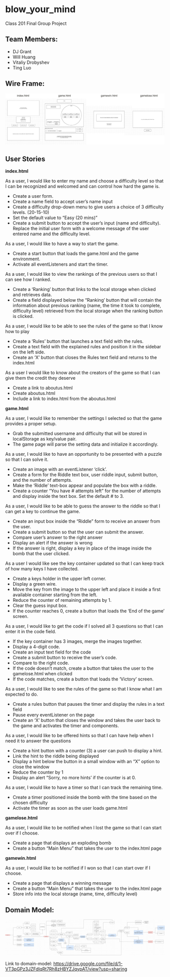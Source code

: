 # blow_your_mind
Class 201 Final Group Project

## Team Members:
- DJ Grant
- Will Huang
- Vitaliy Drobyshev
- Ting Luo

## Wire Frame:

![wireframe](https://github.com/class201-team-cold-brew/blow_your_mind/blob/master/img/wireframe/wireframe.jpg)

## User Stories

**index.html**

As a user, I would like to enter my name and choose a difficulty level so that I can be recognized and welcomed and can control how hard the game is.
- Create a user form.
- Create a name field to accept user’s name input
- Create a difficulty drop-down menu to give users a choice of 3 difficulty levels. (20-15-10)
- Set the default value to “Easy (20 mins)” 
- Create a submit button to accept the user’s input (name and difficulty). Replace the initial user form with a welcome message of the user entered name and the difficulty level.

As a user, I would like to have a way to start the game.
- Create a start button that loads the game.html and the game environment.
- Activate all eventListeners and start the timer. 

As a user, I would like to view the rankings of the previous users so that I can see how I ranked.
- Create a ‘Ranking’ button that links to the local storage when clicked and retrieves data.
- Create a field displayed below the “Ranking’ button that will contain the information about previous ranking (name, the time it took to complete, difficulty level) retrieved from the local storage when the ranking button is clicked.

As a user, I would like to be able to see the rules of the game so that I know how to play
- Create a ‘Rules’ button that launches a text field with the rules.
- Create a text field with the explained rules and position it in the sidebar on the left side.
- Create an ‘X’ button that closes the Rules text field and returns to the index.html

As a user I would like to know about the creators of the game so that I can give them the credit they deserve
- Create a link to aboutus.html
- Create aboutus.html
- Include a link to index.html from the aboutus.html

**game.html**

As a user, I would like to remember the settings I selected so that the game provides a proper setup.
- Grab the submitted username and difficulty that will be stored in localStorage as key/value pair.
- The game page will parse the setting data and initialize it accordingly.

As a user, I would like to have an opportunity to be presented with a puzzle so that I can solve it.
- Create an image with an eventListener ‘click’.
- Create a form for the Riddle text box, user riddle input, submit button, and the number of attempts.
- Make the ‘Riddle’ text-box appear and populate the box with a riddle.
- Create a counter “You have # attempts left” for the number of attempts and display inside the text box. Set the default # to 3.


As a user, I would like to be able to guess the answer to the riddle so that I can get a key to continue the game.
- Create an input box inside the “Riddle” form to receive an answer from the user.
- Create a submit button so that the user can submit the answer.
- Compare user’s answer to the right answer 
- Display an alert if the answer is wrong
- If the answer is right, display a key in place of the image inside the bomb that the user clicked. 

As a user I would like see the key container updated so that I can keep track of how many keys I have collected.
- Create a keys holder in the upper left corner. 
- Display a green wire.
- Move the key from the image to the upper left and place it inside a first available container starting from the left.
- Reduce the counter of remaining attempts by 1.
- Clear the guess input box.
- If the counter reaches 0, create a button that loads the ‘End of the game’ screen.  

As a user, I would like to get the code if I solved all 3 questions so that I can enter it in the code field.
- If the key container has 3 images, merge the images together. 
- Display a 4-digit code.
- Create an input text field for the code 
- Create a submit button to receive the user’s code.
- Compare to the right code.
- If the code doesn’t match, create a button that takes the user to the gamelose.html when clicked
- If the code matches, create a button that loads the ‘Victory’ screen.

As a user, I would like to see the rules of the game so that I know what I am expected to do.
- Create a rules button that pauses the timer and display the rules in a text field
- Pause every eventListener on the page
- Create an ‘X’  button that closes the window and takes the user back to the game and activates the timer and components.

As a user, I would like to be offered hints so that I can have help when I need it to answer the questions
- Create a hint button with a counter (3) a user can push to display a hint.
- Link the hint to the riddle being displayed
- Display a hint below the button in a small window with an “X” option to close the window 
- Reduce the counter by 1
- Display an alert “Sorry, no more hints’ if the counter is at 0.

As a user, I would like to have a timer so that I can track the remaining time.
- Create a timer positioned inside the bomb with the time based on the chosen difficulty
- Activate the timer as soon as the user loads game.html


**gamelose.html**

As a user, I would like to be notified when I lost the game so that I can start over if I choose.
- Create a page that displays an exploding bomb
- Create a button “Main Menu” that takes the user to the index.html page


**gamewin.html**

As a user, I would like to be notified if I won so that I can start over if I choose.
- Create a page that displays a winning message
- Create a button “Main Menu” that takes the user to the index.html page
- Store info into the local storage (name, time, difficulty level)


## Domain Model:

![domain-model](https://github.com/class201-team-cold-brew/blow_your_mind/blob/master/img/wireframe/domain-modeling.jpg)

Link to domain-model: https://drive.google.com/file/d/1-VT3pGPz3JZFdIqRt7Rh8zHBYZJqypAT/view?usp=sharing
